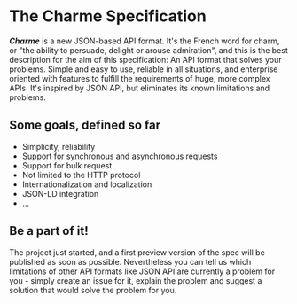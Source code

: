 # The Charme Specification
***Charme*** is a new JSON-based API format. It's the French word for charm, or "the ability to persuade, delight or arouse admiration", and this is the best description for the aim of this specification: An API format that solves your problems. Simple and easy to use, reliable in all situations, and enterprise oriented with features to fulfill the requirements of huge, more complex APIs. It's inspired by JSON API, but eliminates its known limitations and problems.

## Some goals, defined so far
- Simplicity, reliability
- Support for synchronous and asynchronous requests
- Support for bulk request
- Not limited to the HTTP protocol
- Internationalization and localization
- JSON-LD integration
- ...

## Be a part of it!
The project just started, and a first preview version of the spec will be published as soon as possible. Nevertheless you can tell us which limitations of other API formats like JSON API are currently a problem for you - simply create an issue for it, explain the problem and suggest a solution that would solve the problem for you.
